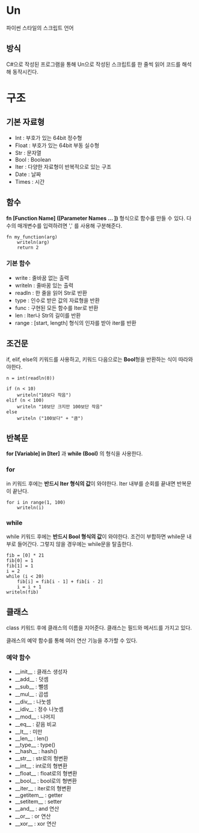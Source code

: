 # Un
파이썬 스타일의 스크립트 언어
<br>

## 방식
C#으로 작성된 프로그램을 통해 Un으로 작성된 스크립트를 한 줄씩 읽어 코드를 해석해 동작시킨다.
<br>

# 구조

## 기본 자료형
<ul>
	<li>Int : 부호가 있는 64bit 정수형
	<li>Float : 부호가 있는 64bit 부동 실수형
	<li>Str : 문자열
	<li>Bool : Boolean 
	<li>Iter : 다양한 자료형이 반복적으로 있는 구조
	<li>Date : 날짜
	<li>Times : 시간
</ul>

## 함수

**fn [Function Name] ([Parameter Names ... ])** 형식으로 함수를 만들 수 있다. 다수의 매개변수를 입력하려면 ',' 를 사용해 구분해준다. 


```
fn my_function(arg)
    writeln(arg)
    return 2
```


### 기본 함수
<ul>
	<li> write : 줄바꿈 없는 출력
	<li> writeln : 줄바꿈 있는 출력
	<li> readln : 한 줄을 읽어 Str로 반환
	<li> type : 인수로 받은 값의 자료형을 반환
	<li> func : 구현된 모든 함수를 Iter로 반환
	<li> len : Iter나 Str의 길이를 반환
	<li> range : [start, length] 형식의 인자를 받아 iter를 반환
</ul>

## 조건문

if, elif, else의 키워드를 사용하고, 키워드 다음으로는 **Bool**형을 반환하는 식이 따라와야한다.
<br>

```
n = int(readln(0))

if (n < 10)
    writeln("10보다 작음")
elif (n < 100)
    writeln "10보단 크지만 100보단 작음"
else
    writeln ("100보다" + "큼")
```

## 반복문

**for [Variable] in [Iter]** 과 **while (Bool)** 의 형식을 사용한다.

### for

in 키워드 후에는 **반드시 Iter 형식의 값**이 와야한다.
Iter 내부를 순회를 끝내면 반복문이 끝난다.

```
for i in range(1, 100)
    writeln(i)
```

### while 

while 키워드 후에는 **반드시 Bool 형식의 값**이 와야한다.
조건이 부합하면 while문 내부로 들어간다. 그렇지 않을 경우에는 while문을 탈출한다.

```
fib = [0] * 21
fib[0] = 1
fib[1] = 1
i = 2
while (i < 20)
    fib[i] = fib[i - 1] + fib[i - 2]
    i = i + 1
writeln(fib)
```

## 클래스

class 키워드 후에 클래스의 이름을 지어준다.
클래스는 필드와 메서드를 가지고 있다.

클래스의 예약 함수를 통해 여러 연산 기능을 추가할 수 있다.

### 예약 함수
<ul>
	<li> __init__ : 클래스 생성자
	<li> __add__ : 덧셈
	<li> __sub__ : 뺄셈
	<li> __mul__ : 곱셉
	<li> __div__ : 나눗셈
	<li> __idiv__ : 정수 나눗셈
	<li> __mod__ : 나머지
	<li> __eq__ : 같음 비교
	<li> __lt__ : 미만
	<li> __len__ : len()
	<li> __type__ : type()
	<li> __hash__ : hash()
	<li> __str__ : str로의 형변환
	<li> __int__ : int로의 형변환
	<li> __float__ : float로의 형변환
	<li> __bool__ : bool로의 형변환
	<li> __iter__ : iter로의 형변환
	<li> __getitem__ : getter
	<li> __setitem__ : setter
	<li> __and__ : and 연산
	<li> __or__ : or 연산
	<li> __xor__ : xor 연산
</ul>
